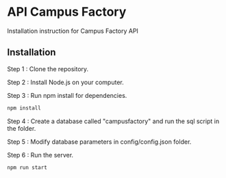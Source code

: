 # API Campus Factory

Installation instruction for Campus Factory API

## Installation

Step 1 : Clone the repository.

Step 2 : Install Node.js on your computer.

Step 3 : Run npm install for dependencies.

```cmd
npm install
```
Step 4 : Create a database called "campusfactory" and run the sql script in the folder.

Step 5 : Modify database parameters in config/config.json folder.

Step 6 : Run the server.

```cmd
npm run start
```
